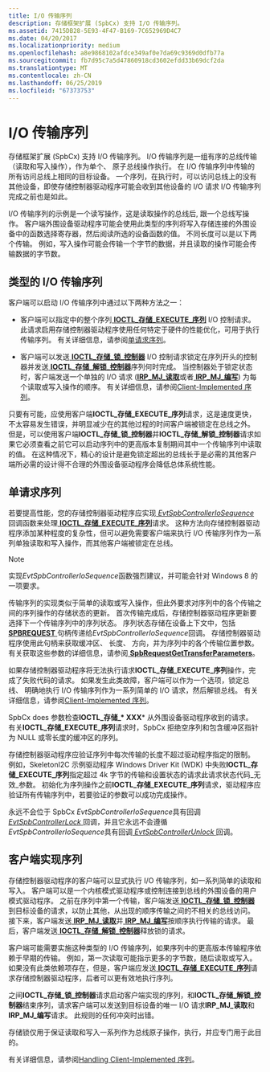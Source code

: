 ```yaml
---
title: I/O 传输序列
description: 存储框架扩展 (SpbCx) 支持 I/O 传输序列。
ms.assetid: 7415DB28-5E93-4F47-B169-7C652969D4C7
ms.date: 04/20/2017
ms.localizationpriority: medium
ms.openlocfilehash: a8e9868102afdce349af0e7da69c9369d0dfb77a
ms.sourcegitcommit: fb7d95c7a5d47860918cd3602efdd33b69dcf2da
ms.translationtype: MT
ms.contentlocale: zh-CN
ms.lasthandoff: 06/25/2019
ms.locfileid: "67373753"
---
```

# <a name="io-transfer-sequences"></a>I/O 传输序列

存储框架扩展 (SpbCx) 支持 I/O 传输序列。 I/O 传输序列是一组有序的总线传输 （读取和写入操作），作为单个、 原子总线操作执行。 在 I/O 传输序列中传输的所有访问总线上相同的目标设备。 一个序列，在执行时，可以访问总线上的没有其他设备，即使存储控制器驱动程序可能会收到其他设备的 I/O 请求 I/O 传输序列完成之前也是如此。

I/O 传输序列的示例是一个读写操作，这是读取操作的总线后, 跟一个总线写操作。 客户端外围设备驱动程序可能会使用此类型的序列将写入存储连接的外围设备中的函数选择寄存器，然后阅读所选的设备函数的值。 不同长度可以是以下两个传输。 例如，写入操作可能会传输一个字节的数据，并且读取的操作可能会传输数据的字节数。

## <a name="types-of-io-transfer-sequences"></a>类型的 I/O 传输序列

客户端可以启动 I/O 传输序列中通过以下两种方法之一：

* 客户端可以指定中的整个序列[ **IOCTL\_存储\_EXECUTE\_序列**](https://msdn.microsoft.com/library/windows/hardware/hh450857) I/O 控制请求。 此请求启用存储控制器驱动程序使用任何特定于硬件的性能优化，可用于执行传输序列。 有关详细信息，请参阅[单请求序列](#single-request-sequences)。

* 客户端可以发送[ **IOCTL\_存储\_锁\_控制器**](https://msdn.microsoft.com/library/windows/hardware/hh450858) I/O 控制请求锁定在序列开头的控制器并发送[ **IOCTL\_存储\_解锁\_控制器**](https://msdn.microsoft.com/library/windows/hardware/hh450859)序列何时完成。 当控制器处于锁定状态时，客户端发送一个单独的 I/O 请求 ([**IRP\_MJ\_读取**](https://docs.microsoft.com/windows-hardware/drivers/kernel/irp-mj-read)或者[ **IRP\_MJ\_编写**](https://docs.microsoft.com/windows-hardware/drivers/kernel/irp-mj-write)) 为每个读取或写入操作的顺序。 有关详细信息，请参阅[Client-Implemented 序列](#client-implemented-sequences)。

只要有可能，应使用客户端**IOCTL\_存储\_EXECUTE\_序列**请求，这是速度更快，不太容易发生错误，并明显减少在的其他过程的时间客户端被锁定在总线之外。 但是，可以使用客户端**IOCTL\_存储\_锁\_控制器**并**IOCTL\_存储\_解锁\_控制器**请求如果它必须查看之前它可以启动序列中的更高版本复制期间其中一个传输序列中读取的值。 在这种情况下，精心的设计是避免锁定超出的总线长于是必需的其他客户端所必需的设计得不合理的外围设备驱动程序会降低总体系统性能。

## <a name="single-request-sequences"></a>单请求序列

若要提高性能，您的存储控制器驱动程序应实现[ *EvtSpbControllerIoSequence* ](https://docs.microsoft.com/windows-hardware/drivers/ddi/content/spbcx/nc-spbcx-evt_spb_controller_sequence)回调函数来处理[ **IOCTL\_存储\_EXECUTE\_序列**](https://msdn.microsoft.com/library/windows/hardware/hh450857)请求。 这种方法向存储控制器驱动程序添加某种程度的复杂性，但可以避免需要客户端来执行 I/O 传输序列作为一系列单独读取和写入操作，而其他客户端被锁定在总线。

> [!NOTE]
> 实现*EvtSpbControllerIoSequence*函数强烈建议，并可能会针对 Windows 8 的一项要求。

 传输序列的实现类似于简单的读取或写入操作，但此外要求对序列中的各个传输之间的序列操作的存储状态的更新。 首次传输完成后，存储控制器驱动程序更新要选择下一个传输序列中的序列状态。 序列状态存储在设备上下文中，包括[ **SPBREQUEST** ](https://docs.microsoft.com/windows-hardware/drivers/spb/spbcx-object-handles)句柄传递给*EvtSpbControllerIoSequence*回调。 存储控制器驱动程序使用此句柄来获取缓冲区、 长度、 方向，并为序列中的各个传输位置参数。 有关获取这些参数的详细信息，请参阅[ **SpbRequestGetTransferParameters**](https://docs.microsoft.com/windows-hardware/drivers/ddi/content/spbcx/nf-spbcx-spbrequestgettransferparameters)。

如果存储控制器驱动程序将无法执行请求**IOCTL\_存储\_EXECUTE\_序列**操作，完成了失败代码的请求。 如果发生此类故障，客户端可以作为一个选项，锁定总线、 明确地执行 I/O 传输序列作为一系列简单的 I/O 请求，然后解锁总线。 有关详细信息，请参阅[Client-Implemented 序列](#client-implemented-sequences)。

SpbCx does 参数检查**IOCTL\_存储\_* XXX*** 从外围设备驱动程序收到的请求。 有关**IOCTL\_存储\_EXECUTE\_序列**请求时，SpbCx 拒绝空序列和包含缓冲区指针为 NULL 或零长度的缓冲区的序列。

存储控制器驱动程序应验证序列中每次传输的长度不超过驱动程序指定的限制。 例如，SkeletonI2C 示例驱动程序 Windows Driver Kit (WDK) 中失败**IOCTL\_存储\_EXECUTE\_序列**指定超过 4k 字节的传输和设置状态的请求此请求状态代码\_无效\_参数。 初始化为序列操作之前**IOCTL\_存储\_EXECUTE\_序列**请求，驱动程序应验证所有传输序列中，若要验证的参数可以成功完成操作。

永远不会位于 SpbCx *EvtSpbControllerIoSequence*具有回调[ *EvtSpbControllerLock* ](https://docs.microsoft.com/windows-hardware/drivers/ddi/content/spbcx/nc-spbcx-evt_spb_controller_lock)回调，并且它永远不会遵循*EvtSpbControllerIoSequence*具有回调[ *EvtSpbControllerUnlock* ](https://docs.microsoft.com/windows-hardware/drivers/ddi/content/spbcx/nc-spbcx-evt_spb_controller_lock)回调。

## <a name="client-implemented-sequences"></a>客户端实现序列

存储控制器驱动程序的客户端可以显式执行 I/O 传输序列，如一系列简单的读取和写入。 客户端可以是一个内核模式驱动程序或控制连接到总线的外围设备的用户模式驱动程序。 之前在序列中第一个传输，客户端发送[ **IOCTL\_存储\_锁\_控制器**](https://msdn.microsoft.com/library/windows/hardware/hh450858)到目标设备的请求，以防止其他，从出现的顺序传输之间的不相关的总线访问。 接下来，客户端发送[ **IRP\_MJ\_读取**](https://docs.microsoft.com/windows-hardware/drivers/kernel/irp-mj-read)并[ **IRP\_MJ\_编写**](https://docs.microsoft.com/windows-hardware/drivers/kernel/irp-mj-write)按顺序执行传输的请求。 最后，客户端发送[ **IOCTL\_存储\_解锁\_控制器**](https://msdn.microsoft.com/library/windows/hardware/hh450859)释放锁的请求。

客户端可能需要实施这种类型的 I/O 传输序列，如果序列中的更高版本传输程序依赖于早期的传输。 例如，第一次读取可能指示更多的字节数，随后读取或写入。 如果没有此类依赖项存在，但是，客户端应发送[ **IOCTL\_存储\_EXECUTE\_序列**](https://msdn.microsoft.com/library/windows/hardware/hh450857)请求存储控制器驱动程序，后者可以更有效地执行序列。

之间**IOCTL\_存储\_锁\_控制器**请求启动客户端实现的序列，和**IOCTL\_存储\_解锁\_控制器**结束序列，请求客户端可以发送到目标设备的唯一 I/O 请求**IRP\_MJ\_读取**和**IRP\_MJ\_编写**请求。 此规则的任何冲突时出错。

存储锁仅用于保证读取和写入一系列作为总线原子操作，执行，并应专门用于此目的。

有关详细信息，请参阅[Handling Client-Implemented 序列](https://docs.microsoft.com/windows-hardware/drivers/spb/handling-client-implemented-sequences)。

